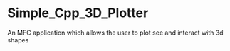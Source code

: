 # Simple_Cpp_3D_Plotter
An MFC application which allows the user to plot see and interact with 3d shapes
